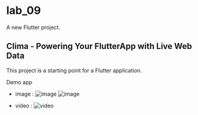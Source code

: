 # lab_09

A new Flutter project.

## Clima - Powering Your FlutterApp with Live Web Data

This project is a starting point for a Flutter application.

Demo app

- image : 
![image](https://github.com/user-attachments/assets/6fdba891-90f9-4d05-87dc-3f96bb28c83b)
![image](https://github.com/user-attachments/assets/80667e65-e0e9-4ad6-a45e-49d71cbac503)


- video :
![video](https://drive.google.com/file/d/1kK763gQvZqYe4KKsqxcxRTJHcTYF8uR-/view?usp=sharing)


